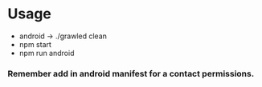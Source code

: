 # Usage

- android -> ./grawled clean
- npm start
- npm run android

### Remember add in android manifest for a contact permissions.
